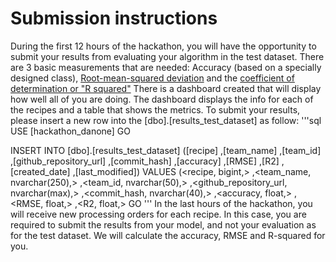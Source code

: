 # Submission instructions

During the first 12 hours of the hackathon, you will have the opportunity to submit your results from evaluating your algorithm in the test dataset.
There are 3 basic measurements that are needed: Accuracy (based on a specially designed class), [Root-mean-squared deviation](https://en.wikipedia.org/wiki/Root-mean-square_deviation) and the [coefficient of determination or "R squared"](https://en.wikipedia.org/wiki/Coefficient_of_determination)
There is a dashboard created that will display how well all of you are doing. The dashboard displays the info for each of the recipes and a table that shows the metrics. To submit your results, please insert a new row into the [dbo].[results_test_dataset] as follow:
'''sql
USE [hackathon_danone]
GO

INSERT INTO [dbo].[results_test_dataset]
           ([recipe]
           ,[team_name]
           ,[team_id]
           ,[github_repository_url]
           ,[commit_hash]
           ,[accuracy]
           ,[RMSE]
           ,[R2]
           ,[created_date]
           ,[last_modified])
     VALUES
           (<recipe, bigint,>
           ,<team_name, nvarchar(250),>
           ,<team_id, nvarchar(50),>
           ,<github_repository_url, nvarchar(max),>
           ,<commit_hash, nvarchar(40),>
           ,<accuracy, float,>
           ,<RMSE, float,>
           ,<R2, float,>
GO
'''
In the last hours of the hackathon, you will receive new processing orders for each recipe. In this case, you are required to submit the results from your model, and not your evaluation as for the test dataset.
We will calculate the accuracy, RMSE and R-squared for you.